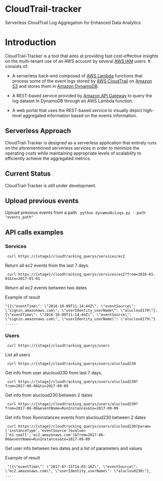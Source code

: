 # CloudTrail-tracker
Serverless CloudTrail Log Aggregation for Enhanced Data Analytics

# Introduction

CloudTrail-Tracker is a tool that aims at providing fast cost-effective insights on the multi-tenant use of an AWS account by several [AWS IAM](https://aws.amazon.com/iam/) users. It consists of:

* A serverless back-end composed of [AWS Lambda](https://aws.amazon.com/lambda) functions that process some of the event logs stored by [AWS CloudTrail](https://aws.amazon.com/cloudtrail/) on [Amazon S3](https://aws.amazon.com/s3) and stores them in [Amazon DynamoDB](https://aws.amazon.com/dynamodb/). 

* A REST-based service provided by [Amazon API Gateway](https://aws.amazon.com/api-gateway/) to query the log dataset in DynamoDB through an AWS Lambda function.

* A web portal that uses the REST-based service to visually depict high-level aggregated information based on the events information.

## Serverless Approach

CloudTrail-Tracker is designed as a serverless application that entirely runs on the aforementioned serverless services in order to minimize the operating costs while maintaining appropriate levels of scalability to efficiently achieve the aggregated metrics.


## Current Status

CloudTrail-Tracker is still under development.

## Upload previous events
  
  Upload previous events from a path
  ``` python dynamodb/Logs.py --path "events_path"```

## API calls examples

### Services
  ``` curl https://{stage}/cloudtracking_querys/services/ec2``` 
  
  Return all ec2 events from the last 7 days.
  
  ``` curl https://{stage}/cloudtracking_querys/services/ec2?from=2016-01-01&to=2017-01-01```
  
  Return all ec2 events between two dates
  
  Example of result
  ```
  "[{\"eventTime\": \"2016-10-09T11:14:44Z\", \"eventSource\": \"signin.amazonaws.com\", \"userIdentity_userName\": \"alucloud179\"}, {\"eventTime\": \"2016-10-09T11:14:44Z\", \"eventSource\": \"signin.amazonaws.com\", \"userIdentity_userName\": \"alucloud179\"} ......
  
  ```
### Users
  ``` curl https://{stage}/cloudtracking_querys/users```
  
  List all users
  
  ``` curl https://{stage}/cloudtracking_querys/users/alucloud230```
  
  Get info from user alucloud230 from last 7 days.
  
  ``` curl https://{stage}/cloudtracking_querys/users/alucloud230?from=2017-06-06&to=2017-09-09```
  
  Get info from alucloud230 between 2 dates 
  
  ``` curl https://{stage}/cloudtracking_querys/users/alucloud230?from=2017-06-06&eventName=RunInstances&to=2017-09-09```
  
  Get info from Runinstances events from alucloud230 between 2 dates 
  
  ``` curl https://{stage}/cloudtracking_querys/users/alucloud230?param=['instanceType','eventSource']&value=['m1.small','ec2.amazonaws.com']&from=2017-06-06&eventName=RunInstances&to=2017-09-09```
  
  Get user info between two dates and a list of parameters and values
  
  Example of result
  
  ``` "[{\"eventTime\": \"2017-07-15T14:03:16Z\", \"eventSource\": \"ec2.amazonaws.com\", \"userIdentity_userName\": \"alucloud230\"}, ...```
  
